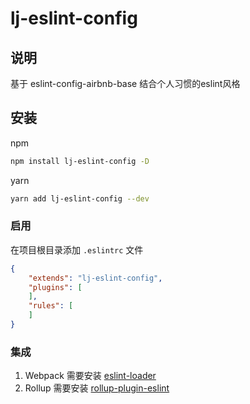 # lj-eslint-config
## 说明
基于 eslint-config-airbnb-base 结合个人习惯的eslint风格

## 安装
npm
``` bash
npm install lj-eslint-config -D
```

yarn 
``` bash
yarn add lj-eslint-config --dev
```

### 启用
在项目根目录添加 `.eslintrc` 文件
``` json
{
    "extends": "lj-eslint-config",
    "plugins": [
    ],
    "rules": [
    ]
}
```

### 集成
1. Webpack 需要安装 [eslint-loader](https://www.npmjs.com/package/eslint-loader)
2. Rollup 需要安装 [rollup-plugin-eslint](https://www.npmjs.com/package/rollup-plugin-eslint)

